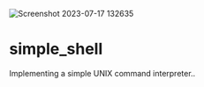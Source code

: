 ![Screenshot 2023-07-17 132635](https://github.com/DestinedCodes/simple_shell/assets/107848793/a964864d-2df8-4212-a951-84ea064b8da7)  
# simple_shell
Implementing a simple UNIX command interpreter..
